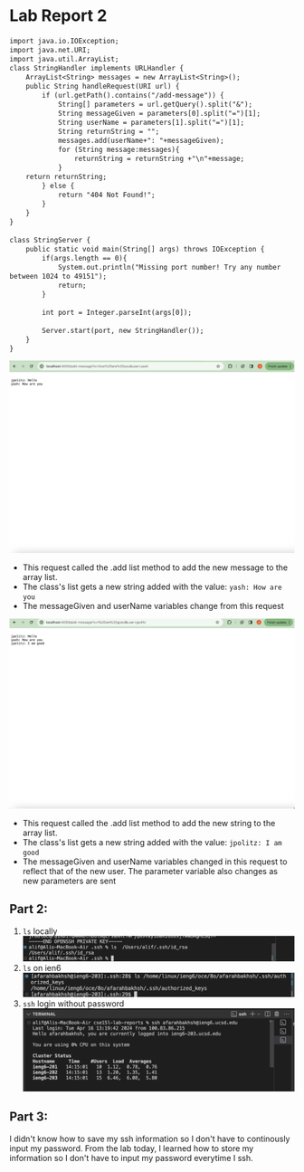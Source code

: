 # Lab Report 2

```
import java.io.IOException;
import java.net.URI;
import java.util.ArrayList;
class StringHandler implements URLHandler {
    ArrayList<String> messages = new ArrayList<String>();
    public String handleRequest(URI url) {
        if (url.getPath().contains("/add-message")) {
            String[] parameters = url.getQuery().split("&");
            String messageGiven = parameters[0].split("=")[1];
            String userName = parameters[1].split("=")[1];
            String returnString = "";
            messages.add(userName+": "+messageGiven);
            for (String message:messages){
                returnString = returnString +"\n"+message;
            }
    return returnString;
        } else {
            return "404 Not Found!";
        }
    }
}

class StringServer {
    public static void main(String[] args) throws IOException {
        if(args.length == 0){
            System.out.println("Missing port number! Try any number between 1024 to 49151");
            return;
        }

        int port = Integer.parseInt(args[0]);

        Server.start(port, new StringHandler());
    }
}

```

![Image](lab2_2.png)

* This request called the .add list method to add the new message to the array list.
* The class's list gets a new string added with the value: `yash: How are you`
* The messageGiven and userName variables change from this request

![Image](lab2_1.png)

* This request called the .add list method to add the new string to the array list.
* The class's list gets a new string added with the value: `jpolitz: I am good`
* The messageGiven and userName variables changed in this request to reflect that of the new user. The parameter variable also changes as new parameters are sent

## Part 2:

1. `ls` locally
![Image](lab2_part2_1.png)
2. `ls` on ien6
![Image](lab2_part2_2.png)
2. `ssh` login without password
![Image](lab2_part2_3.png)

## Part 3:
I didn't know how to save my ssh information so I don't have to continously input my password. From the lab today, I learned how to store my information so I don't have to input my password everytime I ssh.